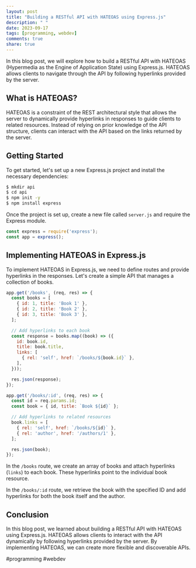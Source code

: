 ```yaml
---
layout: post
title: "Building a RESTful API with HATEOAS using Express.js"
description: " "
date: 2023-09-17
tags: [programming, webdev]
comments: true
share: true
---
```


In this blog post, we will explore how to build a RESTful API with HATEOAS (Hypermedia as the Engine of Application State) using Express.js. HATEOAS allows clients to navigate through the API by following hyperlinks provided by the server.

## What is HATEOAS?

HATEOAS is a constraint of the REST architectural style that allows the server to dynamically provide hyperlinks in responses to guide clients to related resources. Instead of relying on prior knowledge of the API structure, clients can interact with the API based on the links returned by the server.

## Getting Started

To get started, let's set up a new Express.js project and install the necessary dependencies:

```bash
$ mkdir api
$ cd api
$ npm init -y
$ npm install express
```

Once the project is set up, create a new file called `server.js` and require the Express module.

```javascript
const express = require('express');
const app = express();
```

## Implementing HATEOAS in Express.js

To implement HATEOAS in Express.js, we need to define routes and provide hyperlinks in the responses. Let's create a simple API that manages a collection of books.

```javascript
app.get('/books', (req, res) => {
  const books = [
    { id: 1, title: 'Book 1' },
    { id: 2, title: 'Book 2' },
    { id: 3, title: 'Book 3' },
  ];

  // Add hyperlinks to each book
  const response = books.map((book) => ({
    id: book.id,
    title: book.title,
    links: [
      { rel: 'self', href: `/books/${book.id}` },
    ],
  }));

  res.json(response);
});

app.get('/books/:id', (req, res) => {
  const id = req.params.id;
  const book = { id, title: `Book ${id}` };

  // Add hyperlinks to related resources
  book.links = [
    { rel: 'self', href: `/books/${id}` },
    { rel: 'author', href: '/authors/1' },
  ];

  res.json(book);
});
```

In the `/books` route, we create an array of books and attach hyperlinks (`links`) to each book. These hyperlinks point to the individual book resource.

In the `/books/:id` route, we retrieve the book with the specified ID and add hyperlinks for both the book itself and the author.

## Conclusion

In this blog post, we learned about building a RESTful API with HATEOAS using Express.js. HATEOAS allows clients to interact with the API dynamically by following hyperlinks provided by the server. By implementing HATEOAS, we can create more flexible and discoverable APIs.

#programming #webdev